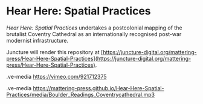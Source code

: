 # Hear Here: Spatial Practices

*Hear Here: Spatial Practices* undertakes a postcolonial mapping of the brutalist Coventry Cathedral as an internationally recognised post-war modernist infrastructure.

Juncture will render this repository at [https://juncture-digital.org/mattering-press/Hear-Here-Spatial-Practices](https://juncture-digital.org/mattering-press/Hear-Here-Spatial-Practices).

.ve-media https://vimeo.com/921712375

.ve-media https://mattering-press.github.io/Hear-Here-Spatial-Practices/media/Boulder_Readings_Coventrycathedral.mp3
